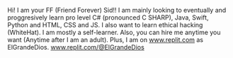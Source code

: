 Hi! I am your FF (Friend Forever) Sid!! 
I am mainly looking to eventually and proggresively learn pro level C# (pronounced C SHARP), Java, Swift, Python and HTML, CSS and JS.
I also want to learn ethical hacking (WhiteHat).
I am mostly a self-learner.
Also, you can hire me anytime you want (Anytime after I am an adult).
Plus, I am on www.replit.com as ElGrandeDios. www.replit.com/@ElGrandeDios
